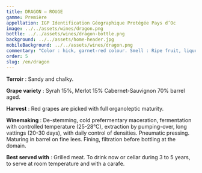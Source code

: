 ```yaml
---
title: DRAGON – ROUGE
gamme: Première
appellation: IGP Identification Géographique Protégée Pays d’Oc
image: ../../assets/wines/dragon.png
bottle: ../../assets/wines/dragon-bottle.png
background: ../../assets/home-header.jpg
mobileBackground: ../../assets/wines/dragon.png
commentary: "Color : hick, garnet-red colour. Smell : Ripe fruit, liquorice. Mouth : Spicy, with body, rich."
order: 5
slug: /en/dragon
---
```


**Terroir** : Sandy and chalky.

**Grape variety** : Syrah 15%, Merlot 15% Cabernet-Sauvignon 70% barrel aged.

**Harvest** : Red grapes are picked with full organoleptic maturity.

**Winemaking** : De-stemming, cold prefermentary maceration, fermentation with controlled temperature (25-28°C), extraction by pumping-over, long vattings (20-30 days), with daily control of densities. Pneumatic pressing. Maturing in barrel on fine lees. Fining, filtration before bottling at the domain.

**Best served with** : Grilled meat. To drink now or cellar during 3 to 5 years, to serve at room temperature and with a carafe.
